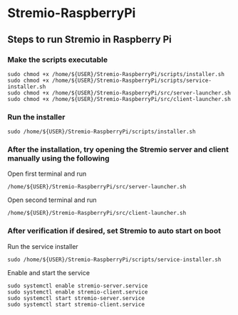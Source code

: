 # Stremio-RaspberryPi    

## Steps to run Stremio in Raspberry Pi   

###  Make the scripts executable  
```
sudo chmod +x /home/${USER}/Stremio-RaspberryPi/scripts/installer.sh  
sudo chmod +x /home/${USER}/Stremio-RaspberryPi/scripts/service-installer.sh    
sudo chmod +x /home/${USER}/Stremio-RaspberryPi/src/server-launcher.sh    
sudo chmod +x /home/${USER}/Stremio-RaspberryPi/src/client-launcher.sh  
```   

###  Run the installer  
```   
sudo /home/${USER}/Stremio-RaspberryPi/scripts/installer.sh
```   

###  After the installation, try opening the Stremio server and client manually using the following   
Open first terminal and run    
```   
/home/${USER}/Stremio-RaspberryPi/src/server-launcher.sh  
```    
     
Open second terminal and run   
```   
/home/${USER}/Stremio-RaspberryPi/src/client-launcher.sh  
```    

###  After verification if desired, set Stremio to auto start on boot   
Run the service installer  
```   
sudo /home/${USER}/Stremio-RaspberryPi/scripts/service-installer.sh        
```   
     
Enable and start the service   
```   
sudo systemctl enable stremio-server.service   
sudo systemctl enable stremio-client.service   
sudo systemctl start stremio-server.service   
sudo systemctl start stremio-client.service  
```    
